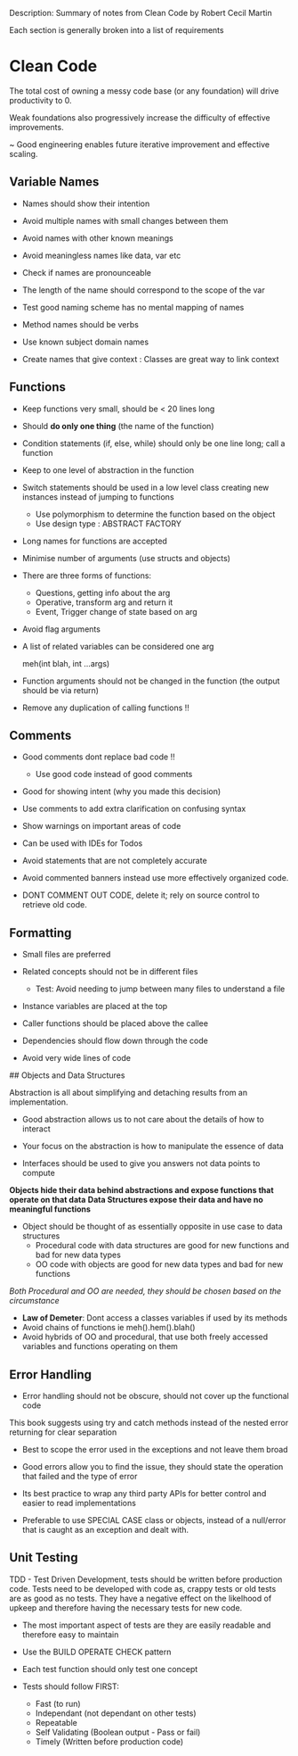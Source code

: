 Description: Summary of notes from Clean Code by Robert Cecil Martin

Each section is generally broken into a list of requirements 

# Clean Code

The total cost of owning a messy code base (or any foundation) will drive productivity to 0.

Weak foundations also progressively increase the difficulty of effective improvements.

~ Good engineering enables future iterative improvement and effective scaling.

## Variable Names

- Names should show their intention
- Avoid multiple names with small changes between them
- Avoid names with other known meanings
- Avoid meaningless names like data, var etc
- Check if names are pronounceable
- The length of the name should correspond to the scope of the var
  
- Test good naming scheme has no mental mapping of names
- Method names should be verbs
- Use known subject domain names
- Create names that give context : Classes are great way to link context

## Functions

- Keep functions very small, should be < 20 lines long
- Should **do only one thing** (the name of the function)
- Condition statements (if, else, while) should only be one line long; call a function
- Keep to one level of abstraction in the function

- Switch statements should be used in a low level class creating new instances instead of jumping to functions
  - Use polymorphism to determine the function based on the object
  - Use design type : ABSTRACT FACTORY

- Long names for functions are accepted

- Minimise number of arguments (use structs and objects)

- There are three forms of functions:
  - Questions, getting info about the arg
  - Operative, transform arg and return it
  - Event, Trigger change of state based on arg

- Avoid flag arguments
- A list of related variables can be considered one arg

    meh(int blah, int ...args)

- Function arguments should not be changed in the function (the output should be via return)
- Remove any duplication of calling functions !!

## Comments

- Good comments dont replace bad code !!
  - Use good code instead of good comments

- Good for showing intent (why you made this decision)
- Use comments to add extra clarification on confusing syntax
- Show warnings on important areas of code
- Can be used with IDEs for Todos

- Avoid statements that are not completely accurate
- Avoid commented banners instead use more effectively organized code.

- DONT COMMENT OUT CODE, delete it; rely on source control to retrieve old code.

## Formatting

- Small files are preferred
- Related concepts should not be in different files
  - Test: Avoid needing to jump between many files to understand a file

- Instance variables are placed at the top
- Caller functions should be placed above the callee
- Dependencies should flow down through the code
- Avoid very wide lines of code

## Objects and Data Structures

Abstraction is all about simplifying and detaching results from an implementation.
  - Good abstraction allows us to not care about the details of how to interact
  - Your focus on the abstraction is how to manipulate the essence of data

- Interfaces should be used to give you answers not data points to compute

**Objects hide their data behind abstractions and expose functions that operate on that data**
**Data Structures expose their data and have no meaningful functions**

- Object should be thought of as essentially opposite in use case to data structures
  - Procedural code with data structures are good for new functions and bad for new data types
  - OO code with objects are good for new data types and bad for new functions

*Both Procedural and OO are needed, they should be chosen based on the circumstance*

- **Law of Demeter**: Dont access a classes variables if used by its methods
- Avoid chains of functions ie meh().hem().blah()
- Avoid hybrids of OO and procedural, that use both freely accessed variables and functions operating on them

## Error Handling

- Error handling should not be obscure, should not cover up the functional code

This book suggests using try and catch methods instead of the nested error returning for clear separation

- Best to scope the error used in the exceptions and not leave them broad
- Good errors allow you to find the issue, they should state the operation that failed and the type of error

- Its best practice to wrap any third party APIs for better control and easier to read implementations
- Preferable to use SPECIAL CASE class or objects, instead of a null/error that is caught as an exception and dealt with.

## Unit Testing

TDD - Test Driven Development, tests should be written before production code. Tests need to be developed with code as, crappy tests or old tests are as good as no tests. They have a negative effect on the likelhood of upkeep and therefore having the necessary tests for new code.

- The most important aspect of tests are they are easily readable and therefore easy to maintain
- Use the BUILD OPERATE CHECK pattern

- Each test function should only test one concept
- Tests should follow FIRST:
  - Fast (to run)
  - Independant (not dependant on other tests)
  - Repeatable
  - Self Validating (Boolean output - Pass or fail)
  - Timely (Written before production code)

